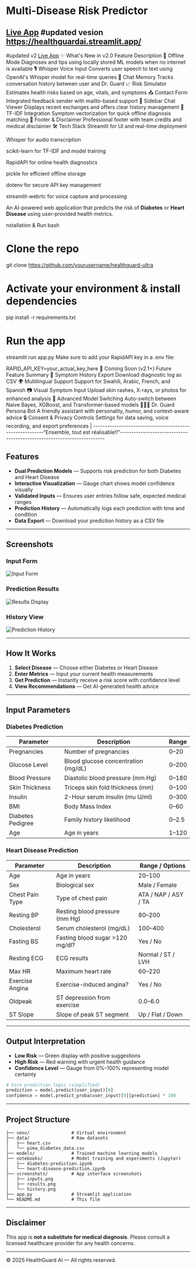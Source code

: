 
# Multi-Disease Risk Predictor

[ Live App](https://ai-disease-prediction-app.streamlit.app)
#updated vesion
https://healthguardai.streamlit.app/ 
---------------------------------------------------------------------------------------------------------------------
#updated v2
[ Live App](https://healthguardv2.streamlit.app/)
✨ What's New in v2.0
Feature	Description
🧠 Offline Mode	Diagnoses and tips using locally stored ML models when no internet is available
🎙️ Whisper Voice Input	Converts user speech to text using OpenAI's Whisper model for real-time queries
💬 Chat Memory	Tracks conversation history between user and Dr. Guard
📈 Risk Simulator	Estimates health risks based on age, vitals, and symptoms
📤 Contact Form	Integrated feedback sender with mailto-based support
📜 Sidebar Chat Viewer	Displays recent exchanges and offers clear history management
🧠 TF-IDF Integration	Symptom vectorization for quick offline diagnosis matching
🖤 Footer & Disclaimer	Professional footer with team credits and medical disclaimer
🛠 Tech Stack
Streamlit for UI and real-time deployment

Whisper for audio transcription

scikit-learn for TF-IDF and model training

RapidAPI for online health diagnostics

pickle for efficient offline storage

dotenv for secure API key management

streamlit-webrtc for voice capture and processing

An AI-powered web application that predicts the risk of **Diabetes** or **Heart Disease** using user-provided health metrics.  


nstallation & Run
bash
# Clone the repo
git clone https://github.com/yourusername/healthguard-ultra

# Activate your environment & install dependencies
pip install -r requirements.txt

# Run the app
streamlit run app.py
Make sure to add your RapidAPI key in a .env file:

RAPID_API_KEY=your_actual_key_here
🚀 Coming Soon (v2.1+)
Future Feature	Summary
🔁 Symptom History Export	Download diagnostic log as CSV
🌍 Multilingual Support	Support for Swahili, Arabic, French, and Spanish
📷 Visual Symptom Input	Upload skin rashes, X-rays, or photos for enhanced analysis
🧠 Advanced Model Switching	Auto-switch between Naive Bayes, XGBoost, and Transformer-based models
🧑🏾‍⚕️ Dr. Guard Persona Bot	A friendly assistant with personality, humor, and context-aware advice
🔒 Consent & Privacy Controls	Settings for data saving, voice recording, and export preferences
| 
---------------------------------------------------------“Ensemble, tout est réalisable!!”-----------------------------------------------------------------------

##  Features

- **Dual Prediction Models** — Supports risk prediction for both Diabetes and Heart Disease
- **Interactive Visualization** — Gauge chart shows model confidence visually
- **Validated Inputs** — Ensures user entries follow safe, expected medical ranges
- **Prediction History** — Automatically logs each prediction with time and condition
- **Data Export** — Download your prediction history as a CSV file

---

##  Screenshots

###  Input Form
![Input Form](screenshots/inputs.png)

###  Prediction Results
![Results Display](screenshots/results.png)

###  History View
![Prediction History](screenshots/history.png)

---

##  How It Works

1. **Select Disease** — Choose either Diabetes or Heart Disease
2. **Enter Metrics** — Input your current health measurements
3. **Get Prediction** — Instantly receive a risk score with confidence level
4. **View Recommendations** — Get AI-generated health advice

---

##  Input Parameters

###  Diabetes Prediction

| Parameter            | Description                               | Range   |
|----------------------|-------------------------------------------|---------|
| Pregnancies          | Number of pregnancies                     | 0–20    |
| Glucose Level        | Blood glucose concentration (mg/dL)       | 0–200   |
| Blood Pressure       | Diastolic blood pressure (mm Hg)          | 0–180   |
| Skin Thickness       | Triceps skin fold thickness (mm)          | 0–100   |
| Insulin              | 2-Hour serum insulin (mu U/ml)            | 0–300   |
| BMI                  | Body Mass Index                           | 0–60    |
| Diabetes Pedigree    | Family history likelihood                 | 0–2.5   |
| Age                  | Age in years                              | 1–120   |

###  Heart Disease Prediction

| Parameter            | Description                               | Range / Options        |
|----------------------|-------------------------------------------|------------------------|
| Age                  | Age in years                              | 20–100                 |
| Sex                  | Biological sex                            | Male / Female          |
| Chest Pain Type      | Type of chest pain                        | ATA / NAP / ASY / TA   |
| Resting BP           | Resting blood pressure (mm Hg)            | 80–200                 |
| Cholesterol          | Serum cholesterol (mg/dL)                 | 100–400                |
| Fasting BS           | Fasting blood sugar >120 mg/dl?           | Yes / No               |
| Resting ECG          | ECG results                               | Normal / ST / LVH      |
| Max HR               | Maximum heart rate                        | 60–220                 |
| Exercise Angina      | Exercise-induced angina?                  | Yes / No               |
| Oldpeak              | ST depression from exercise               | 0.0–6.0                |
| ST Slope             | Slope of peak ST segment                  | Up / Flat / Down       |

---

##  Output Interpretation

- **Low Risk** — Green display with positive suggestions
- **High Risk** — Red warning with urgent health guidance
- **Confidence Level** — Gauge from 0%–100% representing model certainty

```python
# Core prediction logic (simplified)
prediction = model.predict(user_input)[0]
confidence = model.predict_proba(user_input)[0][prediction] * 100
```

---

##  Project Structure

```
├── venv/                # Virtual environment
├── data/                # Raw datasets
│   ├── heart.csv
│   └── pima_diabetes_data.csv
├── models/              # Trained machine learning models
├── notebooks/           # Model training and experiments (Jupyter)
│   ├── diabetes-prediction.ipynb
│   └── heart-disease-prediction.ipynb
├── screenshots/         # App interface screenshots
│   ├── inputs.png
│   ├── results.png
│   └── history.png
├── app.py               # Streamlit application
└── README.md            # This file
```

---

##  Disclaimer

This app is **not a substitute for medical diagnosis**. Please consult a licensed healthcare provider for any health concerns.

---

© 2025 HealthGuard AI — All rights reserved.
